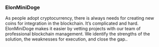 ### ElonMiniDoge

As people adopt cryptocurrency, there is always needs for creating new coins for integration in the blockchain. It’s complicated and hard. ElonMiniDoge makes it easier by vetting projects with our team of professional blockchain management. We identify the strengths of the solution, the weaknesses for execution, and close the gap..
